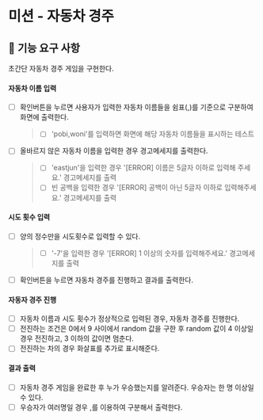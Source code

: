 # 미션 - 자동차 경주

## 🚀 기능 요구 사항

초간단 자동차 경주 게임을 구현한다.

#### 자동차 이름 입력

- [ ] 확인버튼을 누르면 사용자가 입력한 자동차 이름들을 쉼표(,)를 기준으로 구분하여 화면에 출력한다.
  > - [ ] 'pobi,woni'를 입력하면 화면에 해당 자동차 이름들을 표시하는 테스트
- [ ] 올바르지 않은 자동차 이름을 입력한 경우 경고메세지를 출력한다.

  > - [ ] 'eastjun'을 입력한 경우 '[ERROR] 이름은 5글자 이하로 입력해 주세요.' 경고메세지를 출력
  > - [ ] 빈 공백을 입력한 경우 '[ERROR] 공백이 아닌 5글자 이하로 입력해주세요.' 경고메세지를 출력

#### 시도 횟수 입력

- [ ] 양의 정수만을 시도횟수로 입력할 수 있다.
  > - [ ] '-7'을 입력한 경우 '[ERROR] 1 이상의 숫자를 입력해주세요.' 경고메세지를 출력
- [ ] 확인버튼을 누르면 자동차 경주를 진행하고 결과를 출력한다.

#### 자동자 경주 진행

- [ ] 자동차 이름과 시도 횟수가 정상적으로 입력된 경우, 자동차 경주를 진행한다.
- [ ] 전진하는 조건은 0에서 9 사이에서 random 값을 구한 후 random 값이 4 이상일 경우 전진하고, 3 이하의 값이면 멈춘다.
- [ ] 전진하는 차의 경우 화살표를 추가로 표시해준다.

#### 결과 출력

- [ ] 자동차 경주 게임을 완료한 후 누가 우승했는지를 알려준다. 우승자는 한 명 이상일 수 있다.
- [ ] 우승자가 여러명일 경우 ,를 이용하여 구분해서 출력한다.
